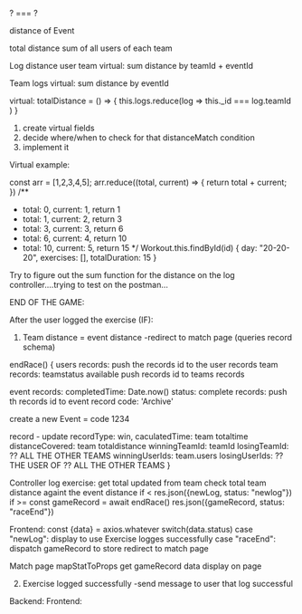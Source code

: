 ? === ?

distance of Event 

total distance sum
of all users
of each team


Log
  distance
  user
  team
  virtual: sum distance by teamId + eventId

Team
  logs
  virtual: sum distance by eventId


virtual: totalDistance = () => {
  this.logs.reduce(log => this._id === log.teamId )
}


1. create virtual fields
2. decide where/when to check for that distanceMatch condition
3. implement it


Virtual example:

const arr = [1,2,3,4,5];
arr.reduce((total, current) => {
  return total + current;
})
/**
 * total: 0, current: 1, return 1
 * total: 1, current: 2, return 3
 * total: 3, current: 3, return 6
 * total: 6, current: 4, return 10
 * total: 10, current: 5, return 15
 */
 Workout.this.findById(id)
{
  day: "20-20-20",
  exercises: [],
  totalDuration: 15
}


Try to figure out the sum function for the distance on the log controller....trying to test on the postman...

END OF THE GAME:

After the user logged the exercise (IF):
1) Team distance = event distance
  -redirect to match page (queries record schema)



endRace() {
  users
    records: push the records id to the user records
  team
    records: 
    teamstatus available
    push records id to teams records
    
  event
    records: 
      completedTime: Date.now()
      status: complete
      records: push th records id to event record
      code: 'Archive'

 create a new Event = code 1234

  record - update 
    recordType: win, 
    caculatedTime: team totaltime
    distanceCovered: team totaldistance
    winningTeamId: teamId
    losingTeamId: ?? ALL THE OTHER TEAMS
    winningUserIds: team.users
    losingUserIds: ?? THE USER OF ?? ALL THE OTHER TEAMS
}




Controller log exercise: 
get total updated from team
check total team distance againt the event distance
  if <
    res.json({newLog, status: "newlog"})
  if >=
    const gameRecord = await endRace()
    res.json({gameRecord, status: "raceEnd"})


Frontend:
  const {data} = axios.whatever
  switch(data.status)
    case "newLog":
      display to use Exercise logges successfully
    case "raceEnd":
      dispatch gameRecord to store
      redirect to match page


Match page
mapStatToProps
get gameRecord data
display on page


2) Exercise logged successfully
  -send message to user that log successful

Backend: 
Frontend:
